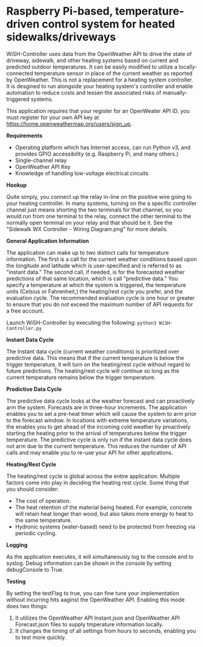 # Raspberry Pi-based, temperature-driven control system for heated sidewalks/driveways
WiSH-Controller uses data from the OpenWeather API to drive the state of driveway, sidewalk, and other heating systems based on current and predicted outdoor temperatures. It can be easily modified to utilize a locally-connected temperature sensor in place of the current weather as reported by OpenWeather. This is not a replacement for a heating system controller. It is desgined to run alongside your heating system's controller and enable automation to reduce costs and lessen the associated risks of manually-triggered systems. 

This application requires that your register for an OpenWeater API ID. you must register for your own API key at https://home.openweathermap.org/users/sign_up. 

**Requirements**

- Operating platform which has Internet access, can run Python v3, and provides GPIO accessibility (e.g. Raspberry Pi, and many others.)
- Single-channel relay
- OpenWeather API Key
- Knowledge of handling low-voltage electrical circuits.

**Hookup**

Quite simply, you connect up the relay in-line on the positive wire going to your heating controller. In many systems, turning on the a specific controller channel just means shorting the two terminals for that channel, so you would run from one terminal to the relay, connect the other terminal to the normally open terminal on your relay and that should be it. See the "Sidewalk WX Controller - Wiring Diagram.png" for more details. 

**General Application Information**

The application can make up to two distinct calls for temperature information. The first is a call for the current weather conditions based upon the longitude and latitude which is user-specified and is referred to as "instant data." The second call, if needed, is for the forecasted weather predictions of that same location, which is call "predictive data." You specify a temperature at which the system is triggered, the temperature units (Celsius or Fahrenheit,) the heating/rest cycle you prefer, and the evaluation cycle. The recommended evaluation cycle is one hour or greater to ensure that you do not exceed the maximum number of API requests for a free account. 

Launch WiSH-Controller by executing the following: `python3 WiSH-Controller.py`

**Instant Data Cycle**

The Instant data cycle (current weather conditions) is prioritized over predictive data. This means that if the current temperature is below the trigger temperature, it will turn on the heating/rest cycle without regard to future predictions. The heating/rest cycle will continue so long as the current temperature remains below the trigger temperature.

**Predictive Data Cycle**

The predictive data cycle looks at the weather forecast and can proactively arm the system. Forecasts are in three-hour increments. The application enables you to set a pre-heat timer which will cause the system to arm prior to the forecast window. In locations with extreme temperature variations, the enables you to get ahead of the incoming cold weather by proactively starting the heating prior to the arrival of temperatures below the trigger temperature. The predictive cycle is only run if the instant data cycle does not arm due to the current temperature. This reduces the number of API calls and may enable you to re-use your API for other applications. 

**Heating/Rest Cycle**

The heating/rest cycle is global across the entire application. Multiple factors come into play in deciding the heating rest cycle. Some thing that you should consider:
  - The cost of operation.
  - The heat retention of the material being heated. For example, concrete will retain heat longer than wood, but also takes more energy to heat to the same temperature. 
  - Hydronic systems (water-based) need to be protected from freezing via periodic cycling. 
  
**Logging**

As the application executes, it will simultaneously log to the console and to syslog. Debug information can be shown in the console by setting debugConsole to True. 

**Testing**

By setting the testFlag to true, you can fine tune your implementation without incurring hits aaginst the OpenWeather API. Enabling this mode does two things:
  1. It utilizes the OpenWeather API Instant.json and OpenWeather API Forecast.json files to supply tmperature information locally. 
  2. It changes the timing of all settings from hours to seconds, enabling you to test more quickly.
  
  
